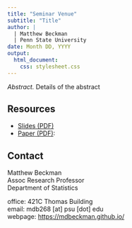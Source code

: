 ```yaml
---
title: "Seminar Venue"
subtitle: "Title"
author: |
  | Matthew Beckman
  | Penn State University
date: Month DD, YYYY
output: 
  html_document: 
    css: stylesheet.css
---
```



*Abstract.* Details of the abstract




## Resources

- [Slides (PDF)](docs/YYYYMM-short-title.pdf)
- [Paper (PDF)](): 



## Contact

Matthew Beckman  
Assoc Research Professor  
Department of Statistics  

office: 421C Thomas Building  
email: mdb268 [at] psu [dot] edu  
webpage: <https://mdbeckman.github.io/>

